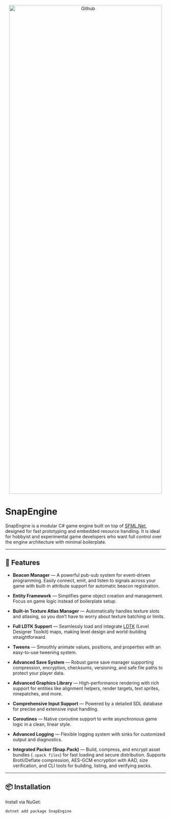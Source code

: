 
<p align="center">
  <img width="480" height="1536" alt="Github" src="https://github.com/user-attachments/assets/39024e44-5e02-4454-b84d-aa356e02c554" />
</p>

# SnapEngine

SnapEngine is a modular C# game engine built on top of [SFML.Net](https://www.sfml-dev.org/download/sfml.net/), designed for fast prototyping and embedded resource handling. It is ideal for hobbyist and experimental game developers who want full control over the engine architecture with minimal boilerplate.

---

## 🚀 Features

- **Beacon Manager** — A powerful pub-sub system for event-driven programming. Easily connect, emit, and listen to signals across your game with built-in attribute support for automatic beacon registration.

- **Entity Framework** — Simplifies game object creation and management. Focus on game logic instead of boilerplate setup.

- **Built-in Texture Atlas Manager** — Automatically handles texture slots and atlasing, so you don’t have to worry about texture batching or limits.

- **Full LDTK Support** — Seamlessly load and integrate [LDTK](https://ldtk.io/) (Level Designer Toolkit) maps, making level design and world-building straightforward.

- **Tweens** — Smoothly animate values, positions, and properties with an easy-to-use tweening system.

- **Advanced Save System** — Robust game save manager supporting compression, encryption, checksums, versioning, and safe file paths to protect your player data.

- **Advanced Graphics Library** — High-performance rendering with rich support for entities like alignment helpers, render targets, text sprites, ninepatches, and more.

- **Comprehensive Input Support** — Powered by a detailed SDL database for precise and extensive input handling.

- **Coroutines** — Native coroutine support to write asynchronous game logic in a clean, linear style.

- **Advanced Logging** — Flexible logging system with sinks for customized output and diagnostics.

- **Integrated Packer (Snap.Pack)** — Build, compress, and encrypt asset bundles (`.spack files`) for fast loading and secure distribution. Supports Brotli/Deflate compression, AES-GCM encryption with AAD, size verification, and CLI tools for building, listing, and verifying packs.

---

## 📦 Installation

Install via NuGet:

```bash
dotnet add package SnapEngine
